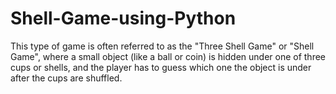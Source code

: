 # Shell-Game-using-Python
This type of game is often referred to as the "Three Shell Game" or "Shell Game", where a small object (like a ball or coin) is hidden under one of three cups or shells, and the player has to guess which one the object is under after the cups are shuffled.
